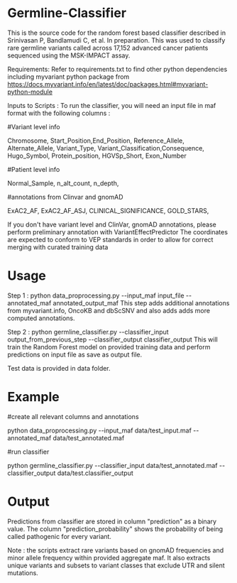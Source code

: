 # Germline-Classifier
This is the source code for the random forest based classifier described in Srinivasan P, Bandlamudi C, et al. In preparation. This was used to classify rare germline variants called across 17,152 advanced cancer patients sequenced using the MSK-IMPACT assay.

Requirements:
Refer to requirements.txt to find other python dependencies including myvariant python package from https://docs.myvariant.info/en/latest/doc/packages.html#myvariant-python-module

Inputs to Scripts :
To run the classifier, you will need an input file in maf format with the following columns :

#Variant level info

Chromosome, Start_Position,End_Position, Reference_Allele, Alternate_Allele, Variant_Type, Variant_Classification,Consequence, 
Hugo_Symbol, Protein_position, HGVSp_Short, Exon_Number

#Patient level info

Normal_Sample, n_alt_count, n_depth, 

#annotations from Clinvar and gnomAD

ExAC2_AF, ExAC2_AF_ASJ, CLINICAL_SIGNIFICANCE, GOLD_STARS,  



If you don't have variant level and ClinVar, gnomAD annotations, please perform preliminary annotation with VariantEffectPredictor
The coordinates are expected to conform to VEP standards in order to allow for correct merging with curated training data

# Usage

Step 1 : python data_proprocessing.py --input_maf input_file --annotated_maf annotated_output_maf 
  This step adds additional annotations from myvariant.info, OncoKB and dbScSNV and also adds adds more computed annotations.
  
Step 2 : python germline_classifier.py --classifier_input output_from_previous_step --classifier_output classifier_output
  This will train the Random Forest model on provided training data and perform predictions on input file as save as output file.

Test data is provided in data folder. 

# Example
#create all relevant columns and annotations

python data_proprocessing.py --input_maf data/test_input.maf --annotated_maf data/test_annotated.maf

#run classifier

python germline_classifier.py --classifier_input data/test_annotated.maf --classifier_output data/test.classifier_output

# Output
Predictions from classifier are stored in column "prediction" as a binary value. The column "prediction_probability" shows the probability of being called pathogenic for every variant. 

Note : the scripts extract rare variants based on gnomAD frequencies and minor allele frequency within provided aggregate maf. It also extracts unique variants and subsets to variant classes that exclude UTR and silent mutations.  


